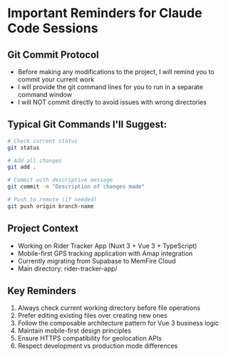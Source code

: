 # Important Reminders for Claude Code Sessions

## Git Commit Protocol
- Before making any modifications to the project, I will remind you to commit your current work
- I will provide the git command lines for you to run in a separate command window
- I will NOT commit directly to avoid issues with wrong directories

## Typical Git Commands I'll Suggest:
```bash
# Check current status
git status

# Add all changes
git add .

# Commit with descriptive message
git commit -m "Description of changes made"

# Push to remote (if needed)
git push origin branch-name
```

## Project Context
- Working on Rider Tracker App (Nuxt 3 + Vue 3 + TypeScript)
- Mobile-first GPS tracking application with Amap integration
- Currently migrating from Supabase to MemFire Cloud
- Main directory: rider-tracker-app/

## Key Reminders
1. Always check current working directory before file operations
2. Prefer editing existing files over creating new ones
3. Follow the composable architecture pattern for Vue 3 business logic
4. Maintain mobile-first design principles
5. Ensure HTTPS compatibility for geolocation APIs
6. Respect development vs production mode differences